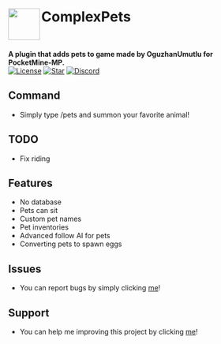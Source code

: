 <h1>ComplexPets<img src="https://github.com/OguzhanUmutlu/ComplexPets/blob/main/icon.png" height="64" width="64" align="left" alt=""></h1><br>

<b>A plugin that adds pets to game made by OguzhanUmutlu for PocketMine-MP.</b><br>
[![License](https://img.shields.io/github/license/OguzhanUmutlu/ComplexPets)](https://github.com/OguzhanUmutlu/ComplexPets)
[![Star](https://img.shields.io/github/stars/OguzhanUmutlu/ComplexPets)](https://github.com/OguzhanUmutlu/ComplexPets/stargazers)
[![Discord](https://img.shields.io/discord/861949493431500811?color=7389D8&label=discord)](https://discord.gg/uasZzZzH8v)

## Command

- Simply type /pets and summon your favorite animal!

## TODO

- Fix riding

## Features

- No database
- Pets can sit
- Custom pet names
- Pet inventories
- Advanced follow AI for pets
- Converting pets to spawn eggs

## Issues

- You can report bugs by simply clicking [me](https://github.com/OguzhanUmutlu/ComplexPets/issues)!

## Support

- You can help me improving this project by clicking [me](https://github.com/OguzhanUmutlu/ComplexPets/pulls)!